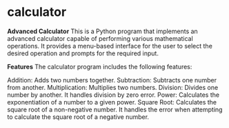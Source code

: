 # calculator

**Advanced Calculator**
This is a Python program that implements an advanced calculator capable of performing various mathematical operations. It provides a menu-based interface for the user to select the desired operation and prompts for the required input.

**Features**
The calculator program includes the following features:

Addition: Adds two numbers together.
Subtraction: Subtracts one number from another.
Multiplication: Multiplies two numbers.
Division: Divides one number by another. It handles division by zero error.
Power: Calculates the exponentiation of a number to a given power.
Square Root: Calculates the square root of a non-negative number. It handles the error when attempting to calculate the square root of a negative number.
